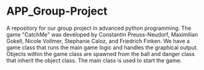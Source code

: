 # APP_Group-Project
A repository for our group project in advanced python programming.
The game "CatchMe" was developed by Constantin Preuss-Neudorf, Maximilian Gokell, Nicole Vollmer, Stephanie Caloz, and Friedrich Finken.
We have a game class that runs the main game logic and handles the graphical output. Objects within the game class are spawned from the ball and danger class that inherit the object class. The main class is used to start the game.
